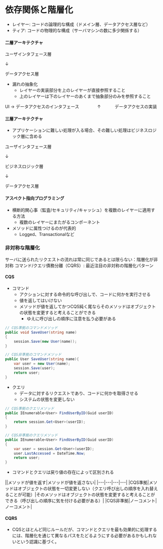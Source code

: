 # 依存関係と階層化
* レイヤー: コードの論理的な構成（ドメイン層、データアクセス層など）
* ティア: コードの物理的な構成（サーバマシンの数に多少関係する）

#### 二層アーキテクチャ
ユーザインタフェース層

↓

データアクセス層

* 漏れの抽象化
    * レイヤーの実装部分を上のレイヤーが直接参照すること
    * 上のレイヤーは下のレイヤーのあくまで抽象部分のみを参照すること

UI → データアクセスのインタフェース
　　　　↑
　　　データアクセスの実装

#### 三層アーキテクチャ
* アプリケーションに難しい処理が入る場合、その難しい処理はビジネスロジック層に含める

ユーザインタフェース層

↓

ビジネスロジック層

↓

データアクセス層

#### アスペクト指向プログラミング
* 横断的関心事（監査/セキュリティ/キャッシュ）を複数のレイヤーに適用する方法
    * 複数のレイヤーにまたがるコンポーネント
* メソッドに属性つけるのが代表的
    * Logged、Transactionalなど

### 非対称な階層化
サーバに送られたリクエストの流れは常に同じであるとは限らない：階層化が非対称
コマンド/クエリ債務分離（CQRS）: 最近注目の非対称の階層化パターン
#### CQS
* コマンド
    * アクションに対する命令的な呼び出しで、コードに何かを実行させる
    * 値を返してはいけない
    * メソッドが値を返してかつCQS純く尾ならそのメソッドはオブジェクトの状態を変更すると考えることができる
        * ゆえに呼び出しの順序に注意を払う必要がある

```cs
// CQS準拠のコマンドメソッド
public void SaveUser(string name)
{
    session.Save(new User(name));
}

// CQS非準拠のコマンドメソッド
public User SaveUser(string name){
    var user = new User(name);
    session.Save(user);
    return user;
}
```

* クエリ
    * データに対するリクエストであり、コードに何かを取得させる
    * システムの状態を変更しない

```cs
// CQS準拠のクエリメソッド
public IEnumerable<User> FindUserByID(Guid userID)
{
    return session.Get<User>(userID);
}

// CQS非準拠のクエリメソッド
public IEnumerable<User> FindUserByID(Guid userID)
{
    var user = session.Get<User>(userID);
    user.LastAccessed = DateTime.Now;
    return user;
}
```

* コマンドとクエリは戻り値の存在によって区別される

||メソッドが値を返す|メソッドが値を返さない|
|---|---|---|---|
|CQS準拠|メソッドはオブジェクトの状態を一切変更しない（クエリ呼び出しの順序を入れ替えることが可能）|そのメソッドはオブジェクトの状態を変更すると考えることができる（呼び出しの順序に気を付ける必要がある）|
|CQS非準拠|ノーコメント|ノーコメント|

#### CQRS
* CQSとほとんど同じルールだが、コマンドとクエリを最も効果的に処理するには、階層化を通じて異なるパスをたどるようにする必要があるかもしれないという認識に基づく。